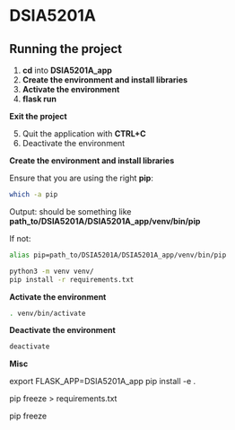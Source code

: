 # DSIA5201A

## Running the project

1. **cd** into **DSIA5201A_app**
2. **Create the environment and install libraries**
3. **Activate the environment**
4. **flask run**

**Exit the project**

5. Quit the application with **CTRL+C**
6. Deactivate the environment

**Create the environment and install libraries**

Ensure that you are using the right **pip**:

```bash
which -a pip
```

Output: should be something like **path_to/DSIA5201A/DSIA5201A_app/venv/bin/pip**

If not:
```bash
alias pip=path_to/DSIA5201A/DSIA5201A_app/venv/bin/pip
```

```bash
python3 -m venv venv/
pip install -r requirements.txt
```

**Activate the environment**

```bash
. venv/bin/activate
```

**Deactivate the environment**

```bash
deactivate
```

**Misc**

export FLASK_APP=DSIA5201A_app
pip install -e .

pip freeze > requirements.txt

pip freeze

